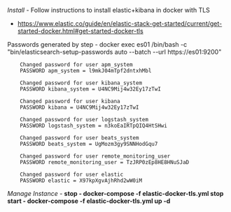 ﻿
*Install* - 
Follow instructions to install elastic+kibana in docker with TLS 
- https://www.elastic.co/guide/en/elastic-stack-get-started/current/get-started-docker.html#get-started-docker-tls

Passwords generated by step - docker exec es01 /bin/bash -c "bin/elasticsearch-setup-passwords auto --batch --url https://es01:9200"

        Changed password for user apm_system
        PASSWORD apm_system = l9mkJ04mTpf2dntxhMbl

        Changed password for user kibana_system
        PASSWORD kibana_system = U4NC9Mij4w32Ey17zTwI

        Changed password for user kibana
        PASSWORD kibana = U4NC9Mij4w32Ey17zTwI

        Changed password for user logstash_system
        PASSWORD logstash_system = n3koEaIRTpQIQ4HtSHwi

        Changed password for user beats_system
        PASSWORD beats_system = UgMozm3gy9SNNHodGqu7

        Changed password for user remote_monitoring_user
        PASSWORD remote_monitoring_user = TzJRP0zEp8HE8HNuSJaD

        Changed password for user elastic
        PASSWORD elastic = X97kpXgvAjhRhd2wW0iM


*Manage Instance -* 
**stop - docker-compose -f elastic-docker-tls.yml stop
start - docker-compose -f elastic-docker-tls.yml up -d**

